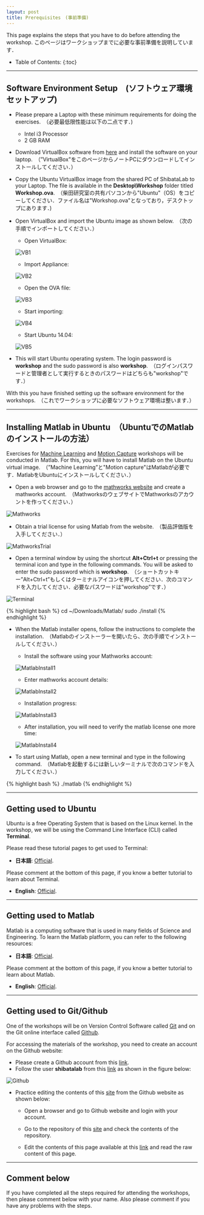 ```yaml
---
layout: post
title: Prerequisites　(事前準備)
---
```


This page explains the steps that you have to do before attending the workshop.
このページはワークショップまでに必要な事前準備を説明しています．

* Table of Contents:
{:toc}

---

## Software Environment Setup　(ソフトウェア環境セットアップ)

* Please prepare a Laptop with these minimum requirements for doing the exercises.　（必要最低限性能は以下の二点です．)
  - Intel i3 Processor
  - 2 GB RAM

* Download VirtualBox software from [here](https://virtualbox.org/wiki/Downloads) and install the software on your laptop.　（”VirtualBox"をこのページからノートPCにダウンロードしてインストールしてください．）

* Copy the Ubuntu VirtualBox image from the shared PC of ShibataLab to your Laptop. The file is available in the **Desktop\Workshop** folder titled **Workshop.ova**.　（柴田研究室の共有パソコンから"Ubuntu"（OS）をコピーしてください．ファイル名は"Workshop.ova"となっており，デスクトップにあります．)

* Open VirtualBox and import the Ubuntu image as shown below.　（次の手順でインポートしてください．）

  - Open VirtualBox:
  
  ![VB1](../images/VB1.png)
  
  - Import Appliance:
  
  ![VB2](../images/VB2.png)
  
  - Open the OVA file:
  
  ![VB3](../images/VB3.png)
  
  - Start importing:
  
  ![VB4](../images/VB4.png)
  
  - Start Ubuntu 14.04:
    
  ![VB5](../images/VB5.png)

* This will start Ubuntu operating system. The login password is **workshop** and the sudo password is also **workshop**.　（ログインパスワードと管理者として実行するときのパスワードはどちらも"workshop"です．）

With this you have finished setting up the software environment for the workshops.　（これでワークショップに必要なソフトウェア環境は整います．）

---

## Installing Matlab in Ubuntu　（UbuntuでのMatlabのインストールの方法）

Exercises for [Machine Learning]({{site.baseurl}}/ML) and [Motion Capture]({{site.baseurl}}/Mocap) workshops will be conducted in Matlab. For this, you will have to install Matlab on the Ubuntu virtual image.　（”Machine Learning”と"Motion capture"はMatlabが必要です．MatlabをUbuntuにインストールしてください．）

* Open a web browser and go to the [mathworks website](http://jp.mathworks.com/) and create a mathworks account.　（MathworksのウェブサイトでMathworksのアカウントを作ってください．）

![Mathworks](../images/mathworks.png)

* Obtain a trial license for using Matlab from the website.　（製品評価版を入手してください．）

![MathworksTrial](../images/mathworksTrial.png)

* Open a terminal window by using the shortcut **Alt+Ctrl+t** or pressing the terminal icon and type in the following commands. You will be asked to enter the sudo password which is **workshop**.　（ショートカットキー”Alt+Ctrl+t”もしくはターミナルアイコンを押してください．次のコマンドを入力してください．必要なパスワードは”workshop”です．）

![Terminal](../images/terminal.png)

{% highlight bash %}
cd ~/Downloads/Matlab/
sudo ./install
{% endhighlight %}

* When the Matlab installer opens, follow the instructions to complete the installation.　（Matlabのインストーラーを開いたら、次の手順でインストールしてください．）

  - Install the software using your Mathworks account:

  ![MatlabInstall1](../images/matlabInstall1.png)

  - Enter mathworks account details:

  ![MatlabInstall2](../images/matlabInstall2.png)

  - Installation progress:

  ![MatlabInstall3](../images/matlabInstall3.png)

  - After installation, you will need to verify the matlab license one more time:

  ![MatlabInstall4](../images/matlabInstall4.png)

* To start using Matlab, open a new terminal and type in the following command.　（Matlabを起動するには新しいターミナルで次のコマンドを入力してください．）

{% highlight bash %}
./matlab
{% endhighlight %}

---

## Getting used to Ubuntu

Ubuntu is a free Operating System that is based on the Linux kernel. In the workshop, we will be using the Command Line Interface (CLI) called **Terminal**.

Please read these tutorial pages to get used to Terminal:

* **日本語**: [Official](https://wiki.ubuntulinux.jp/UbuntuTips/Others/HowToUseTerminal).

Please comment at the bottom of this page, if you know a better tutorial to learn about Terminal.

* **English**: [Official](https://help.ubuntu.com/community/UsingTheTerminal). 

---

## Getting used to Matlab

Matlab is a computing software that is used in many fields of Science and Engineering. To learn the Matlab platform, you can refer to the following resources:

* **日本語**: [Official](http://jp.mathworks.com/academia/student_center/tutorials/launchpad.html?s_cid=embvid_matlab_rr_2_matlab_tutorial_JP).

Please comment at the bottom of this page, if you know a better tutorial to learn about Matlab.

* **English**: [Official](http://www.mathworks.com/academia/student_center/tutorials/launchpad.html?s_tid=gn_loc_drop).

---

## Getting used to Git/Github

One of the workshops will be on Version Control Software called [Git](http://git-scm.com/) and on the Git online interface called [Github](http://github.com).

For accessing the materials of the workshop, you need to create an account on the Github website:

* Please create a Github account from this [link](https://github.com/). 
* Follow the user **shibatalab** from this [link](https://github.com/shibatalab) as shown in the figure below:

![Github](../images/github.png)  

* Practice editing the contents of this [site](http://shibatalab.github.io) from the Github website as shown below:
  - Open a browser and go to Github website and login with your account.

  - Go to the repository of this [site](https://github.com/shibatalab/GW2015Workshop) and check the contents of the repository.

  - Edit the contents of this page available at this [link](https://github.com/shibatalab/GW2015Workshop/blob/gh-pages/_posts/2015-4-24-Prerequisites.md) and read the raw content of this page.

---

## Comment below

If you have completed all the steps required for attending the workshops, then please comment below with your name. Also please comment if you have any problems with the steps.    